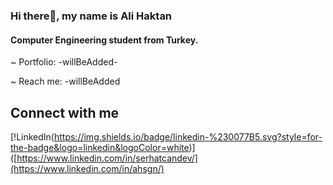 ### Hi there👋, my name is Ali Haktan

#### Computer Engineering student from Turkey.

~ Portfolio: -willBeAdded-

~ Reach me: -willBeAdded

## Connect with me
[!LinkedIn(https://img.shields.io/badge/linkedin-%230077B5.svg?style=for-the-badge&logo=linkedin&logoColor=white)]([https://www.linkedin.com/in/serhatcandev/](https://www.linkedin.com/in/ahsgn/) 
